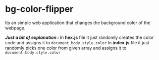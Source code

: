 # bg-color-flipper
Its an simple web application that changes the background color of the webpage.

***Just a bit of explanation :***
In **hex.js** file it just randomly creates the color code and assigns it to `document.body.style.color`
In **index.js** file it just randomly picks one color from given array and assigns it to `document.body.style.color`
